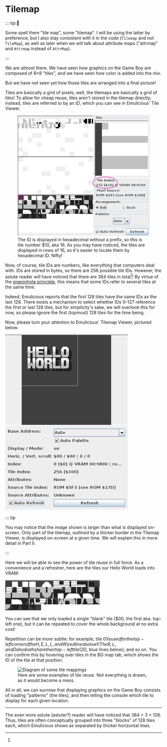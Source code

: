 # Tilemap

::: tip:🧐

Some spell them "tile map", some "tilemap".
I will be using the latter by preference, but I also stay consistent with it in the code (`Tilemap` and not `TileMap`), as well as later when we will talk about attribute maps ("attrmap" and `Attrmap` instead of `AttrMap`).

:::

We are *almost* there.
We have seen how graphics on the Game Boy are composed of 8×8 "tiles", and we have seen how color is added into the mix.

But we have not seen yet how those tiles are arranged into a final picture!

Tiles are basically a grid of pixels; well, the tilemaps are basically a grid of tiles!
To allow for cheap reuse, tiles aren't stored in the tilemap directly; instead, tiles are referred to by an *ID*, which you can see in Emulicious' Tile Viewer.

<figure>
  <img src="../assets/img/tile_id.png" alt="Screenshot highlighting where a tile's ID can be seen">
  <figcaption>
    The ID is displayed in hexadecimal without a prefix, so this is tile number $10, aka 16.
    As you may have noticed, the tiles are displayed in rows of 16, so it's easier to locate them by hexadecimal ID.
    Nifty!
  </figcaption>
</figure>

Now, of course, tile IDs are numbers, like everything that computers deal with.
IDs are stored in bytes, so there are 256 possible tile IDs.
However, the astute reader will have noticed that there are 384 tiles in total[^tile_blocks]!
By virtue of the [pigeonhole principle](https://en.wikipedia.org/wiki/Pigeonhole_principle), this means that some IDs refer to several tiles at the same time.

Indeed, Emulicious reports that the first 128 tiles have the same IDs as the last 128.
There exists a mechanism to select whether IDs 0–127 reference the first or last 128 tiles, but for simplicity's sake, we will overlook this for now, so please ignore the first (topmost) 128 tiles for the time being.

Now, please turn your attention to Emulicious' Tilemap Viewer, pictured below.

![Screenshot of the tilemap viewer](../assets/img/tilemap_viewer.png)

::: tip

You may notice that the image shown is larger than what is displayed on-screen.
Only part of the tilemap, outlined by a thicker border in the Tilemap Viewer, is displayed on-screen at a given time.
We will explain this in more detail in Part Ⅱ.

:::

Here we will be able to see the power of tile reuse in full force.
As a convenience and a refresher, here are the tiles our Hello World loads into VRAM:

![Enlarged view of the tiles loaded in VRAM](../assets/img/hello_world_tiles.png)

You can see that we only loaded a single "blank" tile ($00, the first aka. top-left one), but it can be repeated to cover the whole background at no extra cost!

Repetition can be more subtle: for example, tile $01 is used for the top-left corner of the H, E, L, L, and W (red lines below)!
The R, L, and D also both share their top-left tile ($2D, blue lines below); and so on.
You can confirm this by hovering over tiles in the BG map tab, which shows the ID of the tile at that position.

<figure>
  <img src="../assets/img/hello_world_mappings.svg" alt="Diagram of some tile mappings">
  <figcaption>
    Here are some examples of tile reuse. Not everything is drawn, as it would become a mess.
  </figcaption>
</figure>

All in all, we can surmise that displaying graphics on the Game Boy consists of loading "patterns" (the tiles), and then telling the console which tile to display for each given location.

---

[^tile_blocks]:
The even more astute (astuter?) reader will have noticed that 384 = 3 × 128.
Thus, tiles are often conceptually grouped into three "blocks" of 128 tiles each, which Emulicious shows as separated by thicker horizontal lines.
